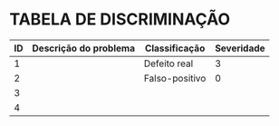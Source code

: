 # TABELA DE DISCRIMINAÇÃO

| ID  | Descrição do problema | Classificação   | Severidade| 
| --- | --------------------- | --------------- |-----------|
| 1   |                       | Defeito real    |     3     |
| 2   |                       | Falso-positivo  |     0     |
| 3   |                       |                 |           |
| 4   |                       |                 |           |


